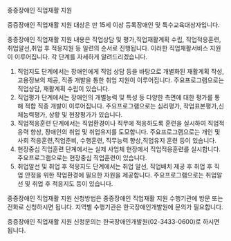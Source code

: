중증장애인 직업재활 지원


중증장애인 직업재활 지원 대상은 만 15세 이상 등록장애인 및 특수교육대상자입니다.


중증장애인 직업재활 지원 내용은 직업상담 및 평가,직업재활계획 수립, 직업적응훈련,취업알선,취업 후 적응지원 등 일련의 순서로 진행됩니다. 이러한 직업재활서비스 지원이 이루어집니다. 각 단계를 자세하게 알려드리겠습니다.
1. 직업지도 단계에서는 장애인에게 직업 상담 등을 바탕으로 개별화된 재활계획 작성, 고용정보의 제공, 직종 개발을 통한 취업 지원이 이루어집니다. 주요프로그램으로는 직업상담, 재활계획 수립이 있습니다.
2. 직업평가 단계에서는 장애인의 개별능력 및 특성 등 다양한 측면에 대한 평가를 통해 적합 직종 개발이 이루어집니다. 주요프로그램으로는 심리평가, 작업표본평가,신체능력평가, 상황 및 현장평가가 있습니다.
3. 직업적응훈련 단계에서는 직업환경이나 직무에 적응하도록 훈련을 실시하여 직업적응력 향상, 장애인의 취업 및 취업유지를 도모합니다. 주요프로그램으로는 개인 및 사회 적응훈련,직업준비, 수행훈련, 직무능력 향상,직업유지 훈련
등이 있습니다.
4. 현장중심 직업훈련 단계에서는 실제 사업체 현장에서 직업적응훈련를 실시합니다. 주요프로그램으로는 현장중심 직업훈련이 있습니다.
5. 취업알선 및 취업 후 적응지도 단계에서는 취업 알선, 직업배치 제공 후 취업 후 직업 안정을 위한 작업환경에 필요한 자원을 제공합니다. 주요프로그램으로는 취업알선 및 취업 후 적응지도 등이 있습니다.   


중증장애인 직업재활 지원 신청방법은 중증장애인 직업재활 지원 수행기관에 방문 또는 전화로 신청하시면 됩니다. 지역별 수행기관은 한국장애인개발원에 문의가 필요합니다.


중증장애인 직업재활 지원 신청문의는 한국장애인개발원(02-3433-0600)로 하시면 됩니다.